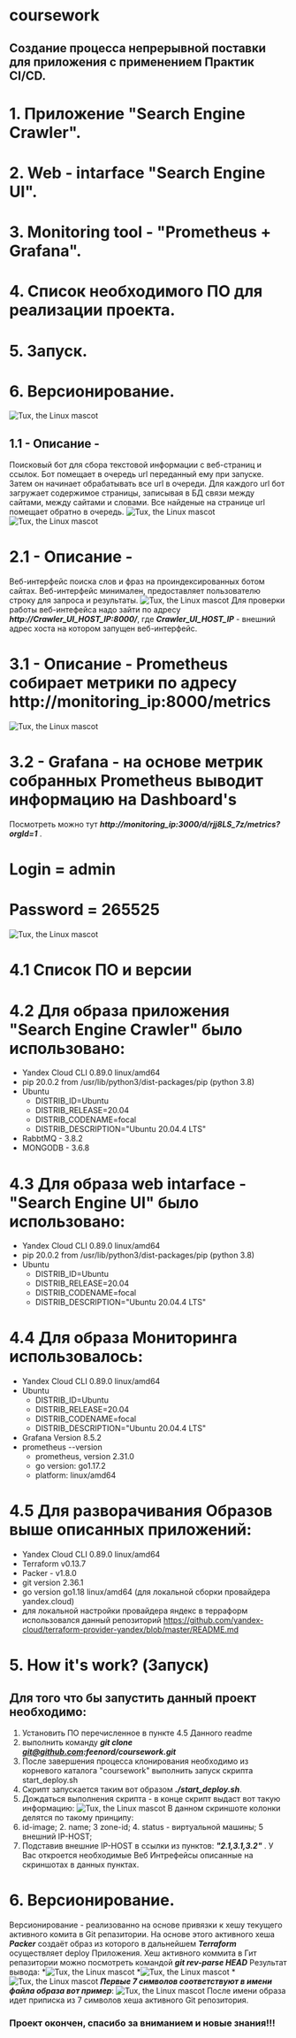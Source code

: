 # coursework
## Создание процесса непрерывной поставки для приложения с применением Практик CI/CD.
# 1. Приложение "Search Engine Crawler".
# 2. Web - intarface "Search Engine UI".
# 3. Monitoring tool - "Prometheus + Grafana".
# 4. Список необходимого ПО для реализации проекта.
# 5. Запуск.
# 6. Версионирование.
![Tux, the Linux mascot](./images/scheme.png)
## 1.1 - Описание -
Поисковый бот для сбора текстовой информации с веб-страниц и ссылок.
Бот помещает в очередь url переданный ему при запуске. 
Затем он начинает обрабатывать все url в очереди. 
Для каждого url бот загружает содержимое страницы, записывая в БД связи между сайтами, между сайтами и словами. 
Все найденые на странице url помещает обратно в очередь.
![Tux, the Linux mascot](./images/scheme2.png)
![Tux, the Linux mascot](./images/scheme3.png)
# 2.1 - Описание -
Веб-интерфейс поиска слов и фраз на проиндексированных ботом сайтах.
Веб-интерфейс минимален, предоставляет пользователю строку для запроса и результаты. 
![Tux, the Linux mascot](./images/image_search.png)
Для проверки работы веб-интефейса надо зайти по адресу ***http://Crawler_UI_HOST_IP:8000/***, 
где ***Crawler_UI_HOST_IP*** - внешний адрес хоста на котором запущен веб-интерфейс.
# 3.1 - Описание - Prometheus собирает метрики по адресу http://monitoring_ip:8000/metrics
![Tux, the Linux mascot](./images/image_metrics.png)
# 3.2 - Grafana - на основе метрик собранных Prometheus выводит информацию на Dashboard's
Посмотреть можно тут ***http://monitoring_ip:3000/d/rjj8LS_7z/metrics?orgId=1*** .
# Login = admin
# Password = 265525
![Tux, the Linux mascot](./images/image_grafana.png)
# 4.1 Список ПО и версии
# 4.2 Для образа приложения "Search Engine Crawler" было использовано:
- Yandex Cloud CLI 0.89.0 linux/amd64
- pip 20.0.2 from /usr/lib/python3/dist-packages/pip (python 3.8)
- Ubuntu 
  - DISTRIB_ID=Ubuntu
  - DISTRIB_RELEASE=20.04
  - DISTRIB_CODENAME=focal
  - DISTRIB_DESCRIPTION="Ubuntu 20.04.4 LTS"
- RabbtMQ - 3.8.2
- MONGODB - 3.6.8
# 4.3 Для образа web intarface - "Search Engine UI" было использовано:
- Yandex Cloud CLI 0.89.0 linux/amd64
- pip 20.0.2 from /usr/lib/python3/dist-packages/pip (python 3.8)
- Ubuntu 
  - DISTRIB_ID=Ubuntu
  - DISTRIB_RELEASE=20.04
  - DISTRIB_CODENAME=focal
  - DISTRIB_DESCRIPTION="Ubuntu 20.04.4 LTS"
# 4.4 Для образа Мониторинга использовалось:
- Yandex Cloud CLI 0.89.0 linux/amd64
- Ubuntu 
  - DISTRIB_ID=Ubuntu
  - DISTRIB_RELEASE=20.04
  - DISTRIB_CODENAME=focal
  - DISTRIB_DESCRIPTION="Ubuntu 20.04.4 LTS"
- Grafana Version 8.5.2
- prometheus --version
  - prometheus, version 2.31.0
  - go version:       go1.17.2
  - platform:         linux/amd64
# 4.5 Для разворачивания Образов выше описанных приложений:
- Yandex Cloud CLI 0.89.0 linux/amd64
- Terraform v0.13.7
- Packer - v1.8.0
- git version 2.36.1
- go version go1.18 linux/amd64 (для локальной сборки провайдера yandex.cloud)
- для локальной настройки провайдера яндекс в терраформ использовался данный репозиторий https://github.com/yandex-cloud/terraform-provider-yandex/blob/master/README.md
# 5. How it's work? (Запуск)
## Для того что бы запустить данный проект необходимо:
1. Установить ПО перечисленное в пункте 4.5 Данного readme
2. выполнить команду ***git clone git@github.com:feenord/coursework.git*** 
3. После завершения процесса клонирования необходимо из корневого каталога "coursework" выполнить запуск скрипта start_deploy.sh
4. Скрипт запускается таким вот образом ***./start_deploy.sh***.
5. Дождаться выполнения скрипта - в конце скрипт выдаст вот такую информацию:
![Tux, the Linux mascot](./images/host_ip.png)
В данном скриншоте колонки делятся по такому принципу:
1. id-image; 2. name; 3 zone-id; 4. status - виртуальной машины; 5 внешний IP-HOST;
6. Подставив внешние IP-HOST в ссылки из пунктов: ***"2.1,3.1,3.2"*** . У Вас откроется необходимые Веб Интрефейсы описанные на скриншотах в данных пунктах.
# 6. Версионирование.
Версионирование - реализованно на основе привязки к хешу текущего активного комита в Git репазитории. На основе этого активного хеша ***Packer*** создаёт образ из которого в дальнейшем ***Terraform*** осуществляет deploy Приложения.
Хеш активного коммита в Гит репазитории можно посмотреть командой ***git rev-parse HEAD***
Результат вывода:
*![Tux, the Linux mascot](./images/hesh.png)
*![Tux, the Linux mascot](./images/hesh2.png)
*![Tux, the Linux mascot](./images/hesh3.png)
***Первые 7 символов соответствуют в имени файла образа вот пример***:
![Tux, the Linux mascot](./images/iso.png)
После имени образа идет приписка из 7 символов хеша активного  Git репозитория.
### Проект окончен, спасибо за вниманием и новые знания!!!
